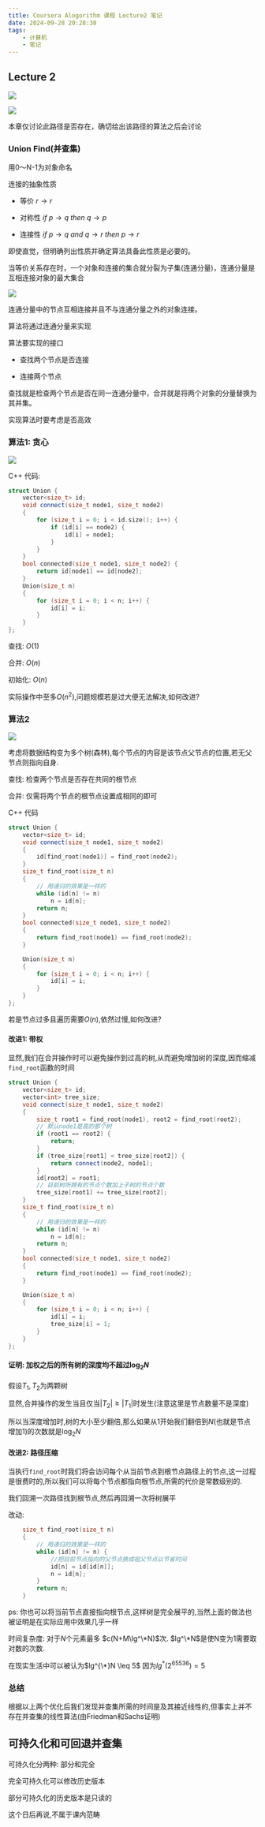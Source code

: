 ```yaml
---
title: Coursera Alogorithm 课程 Lecture2 笔记
date: 2024-09-28 20:28:38
tags:
    - 计算机
    - 笔记
---
```


## Lecture 2

![](./pictures/alg1.png)

![](./pictures/alg2.png)

本章仅讨论此路径是否存在，确切给出该路径的算法之后会讨论

### Union Find(并查集)

用0～N-1为对象命名

连接的抽象性质

- 等价 $r \rightarrow r$

- 对称性 $if\ p \rightarrow q \  then\ q \rightarrow p$

- 连接性 $if \ p \rightarrow q \ and \ q \rightarrow r \ then\ p \rightarrow r$

即使直觉，但明确列出性质并确定算法具备此性质是必要的。

当等价关系存在时，一个对象和连接的集合就分裂为子集(连通分量)，连通分量是互相连接对象的最大集合

![](./pictures/alg3.png)

连通分量中的节点互相连接并且不与连通分量之外的对象连接。

算法将通过连通分量来实现

算法要实现的接口

- 查找两个节点是否连接

- 连接两个节点

查找就是检查两个节点是否在同一连通分量中，合并就是将两个对象的分量替换为其并集。

实现算法时要考虑是否高效

### 算法1: 贪心

![](./pictures/alg4.png)

C++ 代码:

```cpp
struct Union {
    vector<size_t> id;
    void connect(size_t node1, size_t node2)
    {
        for (size_t i = 0; i < id.size(); i++) {
            if (id[i] == node2) {
                id[i] = node1;
            }
        }
    }
    bool connected(size_t node1, size_t node2) { 
        return id[node1] == id[node2]; 
    }
    Union(size_t n)
    {
        for (size_t i = 0; i < n; i++) {
            id[i] = i;
        }
    }
};
```

查找: $O(1)$

合并: $O(n)$

初始化: $O(n)$

实际操作中至多$O(n^2)$,问题规模若是过大便无法解决,如何改进?

### 算法2

![](./pictures/alg5.png)

考虑将数据结构变为多个树(森林),每个节点的内容是该节点父节点的位置,若无父节点则指向自身.

查找: 检查两个节点是否存在共同的根节点

合并: 仅需将两个节点的根节点设置成相同的即可

C++ 代码

```cpp
struct Union {
    vector<size_t> id;
    void connect(size_t node1, size_t node2)
    {
        id[find_root(node1)] = find_root(node2);
    }
    size_t find_root(size_t n)
    {
        // 用递归的效果是一样的
        while (id[n] != n)
            n = id[n];
        return n;
    }
    bool connected(size_t node1, size_t node2)
    {
        return find_root(node1) == find_root(node2);
    }

    Union(size_t n)
    {
        for (size_t i = 0; i < n; i++) {
            id[i] = i;
        }
    }
};
```

若是节点过多且遍历需要$O(n)$,依然过慢,如何改进?

#### 改进1: 带权

显然,我们在合并操作时可以避免操作到过高的树,从而避免增加树的深度,因而缩减`find_root`函数的时间

```cpp
struct Union {
    vector<size_t> id;
    vector<int> tree_size;
    void connect(size_t node1, size_t node2)
    {
        size_t root1 = find_root(node1), root2 = find_root(root2);
        // 默认node1是高的那个树
        if (root1 == root2) {
            return;
        }
        if (tree_size[root1] < tree_size[root2]) {
            return connect(node2, node1);
        }
        id[root2] = root1;
        // 目前树所拥有的节点个数加上子树的节点个数
        tree_size[root1] += tree_size[root2];
    }
    size_t find_root(size_t n)
    {
        // 用递归的效果是一样的
        while (id[n] != n)
            n = id[n];
        return n;
    }
    bool connected(size_t node1, size_t node2)
    {
        return find_root(node1) == find_root(node2);
    }

    Union(size_t n)
    {
        for (size_t i = 0; i < n; i++) {
            id[i] = i;
            tree_size[i] = 1;
        }
    }
};
```

#### 证明: 加权之后的所有树的深度均不超过$\log_2N$

假设$T_1,T_2$为两颗树

显然,合并操作的发生当且仅当$|T_2| \geq |T_1|$时发生(注意这里是节点数量不是深度)

所以当深度增加时,树的大小至少翻倍,那么如果从1开始我们翻倍到$N$(也就是节点增加1)的次数就是$\log_2N$

#### 改进2: 路径压缩

当执行`find_root`时我们将会访问每个从当前节点到根节点路径上的节点,这一过程是很费时的,所以我们可以将每个节点都指向根节点,所需的代价是常数级别的.

我们回溯一次路径找到根节点,然后再回溯一次将树展平

改动:

```cpp
    size_t find_root(size_t n)
    {
        // 用递归的效果是一样的
        while (id[n] != n) {
            //把目前节点指向的父节点换成祖父节点以节省时间
            id[n] = id[id[n]];
            n = id[n];
        }
        return n;
    }
```

ps: 你也可以将当前节点直接指向根节点,这样树是完全展平的,当然上面的做法也被证明是在实际应用中效果几乎一样

时间复杂度: 对于$N$个元素最多 $c(N+M\lg^\*N)$次. $lg^\*N$是使N变为1需要取对数的次数.

在现实生活中可以被认为$lg^{\*}N \leq 5$ 因为$lg^*(2^{65536}) = 5$

### 总结

根据以上两个优化后我们发现并查集所需的时间是及其接近线性的,但事实上并不存在并查集的线性算法(由Friedman和Sachs证明)

## 可持久化和可回退并查集

可持久化分两种: 部分和完全

完全可持久化可以修改历史版本

部分可持久化的历史版本是只读的

这个日后再说,不属于课内范畴
